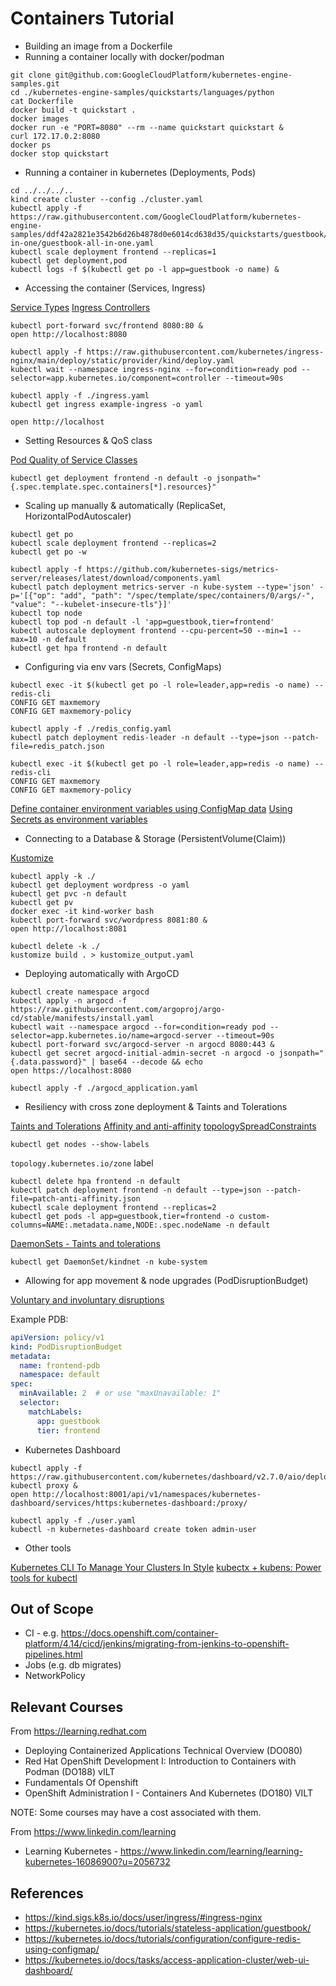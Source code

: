 # Containers Tutorial

* Building an image from a Dockerfile
* Running a container locally with docker/podman

```shell
git clone git@github.com:GoogleCloudPlatform/kubernetes-engine-samples.git
cd ./kubernetes-engine-samples/quickstarts/languages/python
cat Dockerfile
docker build -t quickstart .
docker images
docker run -e "PORT=8080" --rm --name quickstart quickstart &
curl 172.17.0.2:8080
docker ps
docker stop quickstart
```

* Running a container in kubernetes (Deployments, Pods)

```shell
cd ../../../..
kind create cluster --config ./cluster.yaml
kubectl apply -f https://raw.githubusercontent.com/GoogleCloudPlatform/kubernetes-engine-samples/ddf42a2821e3542b6d26b4878d0e6014cd638d35/quickstarts/guestbook/all-in-one/guestbook-all-in-one.yaml
kubectl scale deployment frontend --replicas=1
kubectl get deployment,pod
kubectl logs -f $(kubectl get po -l app=guestbook -o name) &
```

* Accessing the container (Services, Ingress)

[Service Types](https://kubernetes.io/docs/concepts/services-networking/service/#publishing-services-service-types)
[Ingress Controllers](https://kubernetes.io/docs/concepts/services-networking/ingress-controllers/)

```shell
kubectl port-forward svc/frontend 8080:80 &
open http://localhost:8080
```

```shell
kubectl apply -f https://raw.githubusercontent.com/kubernetes/ingress-nginx/main/deploy/static/provider/kind/deploy.yaml
kubectl wait --namespace ingress-nginx --for=condition=ready pod --selector=app.kubernetes.io/component=controller --timeout=90s
```

```shell
kubectl apply -f ./ingress.yaml
kubectl get ingress example-ingress -o yaml
```

```shell
open http://localhost
```

* Setting Resources & QoS class

[Pod Quality of Service Classes](https://kubernetes.io/docs/concepts/workloads/pods/pod-qos/)

```shell
kubectl get deployment frontend -n default -o jsonpath="{.spec.template.spec.containers[*].resources}"
```

* Scaling up manually & automatically (ReplicaSet, HorizontalPodAutoscaler)

```shell
kubectl get po
kubectl scale deployment frontend --replicas=2
kubectl get po -w
```

```shell
kubectl apply -f https://github.com/kubernetes-sigs/metrics-server/releases/latest/download/components.yaml
kubectl patch deployment metrics-server -n kube-system --type='json' -p='[{"op": "add", "path": "/spec/template/spec/containers/0/args/-", "value": "--kubelet-insecure-tls"}]'
kubectl top node
kubectl top pod -n default -l 'app=guestbook,tier=frontend'
kubectl autoscale deployment frontend --cpu-percent=50 --min=1 --max=10 -n default
kubectl get hpa frontend -n default
```

* Configuring via env vars (Secrets, ConfigMaps)

```shell
kubectl exec -it $(kubectl get po -l role=leader,app=redis -o name) -- redis-cli
CONFIG GET maxmemory
CONFIG GET maxmemory-policy
```

```shell
kubectl apply -f ./redis_config.yaml
kubectl patch deployment redis-leader -n default --type=json --patch-file=redis_patch.json
```

```shell
kubectl exec -it $(kubectl get po -l role=leader,app=redis -o name) -- redis-cli
CONFIG GET maxmemory
CONFIG GET maxmemory-policy
```

[Define container environment variables using ConfigMap data](https://kubernetes.io/docs/tasks/configure-pod-container/configure-pod-configmap/#define-container-environment-variables-using-configmap-data)
[Using Secrets as environment variables](https://kubernetes.io/docs/concepts/configuration/secret/#using-secrets-as-environment-variables)

* Connecting to a Database & Storage (PersistentVolume(Claim))

[Kustomize](https://kubectl.docs.kubernetes.io/guides/introduction/kustomize/#usage)

```shell
kubectl apply -k ./
kubectl get deployment wordpress -o yaml
kubectl get pvc -n default
kubectl get pv
docker exec -it kind-worker bash
kubectl port-forward svc/wordpress 8081:80 &
open http://localhost:8081
```

```shell
kubectl delete -k ./
kustomize build . > kustomize_output.yaml
```

* Deploying automatically with ArgoCD

```shell
kubectl create namespace argocd
kubectl apply -n argocd -f https://raw.githubusercontent.com/argoproj/argo-cd/stable/manifests/install.yaml
kubectl wait --namespace argocd --for=condition=ready pod --selector=app.kubernetes.io/name=argocd-server --timeout=90s
kubectl port-forward svc/argocd-server -n argocd 8080:443 &
kubectl get secret argocd-initial-admin-secret -n argocd -o jsonpath="{.data.password}" | base64 --decode && echo
open https://localhost:8080
```

```shell
kubectl apply -f ./argocd_application.yaml
```

* Resiliency with cross zone deployment & Taints and Tolerations

[Taints and Tolerations](https://kubernetes.io/docs/concepts/scheduling-eviction/taint-and-toleration/)
[Affinity and anti-affinity](https://kubernetes.io/docs/concepts/scheduling-eviction/assign-pod-node/#affinity-and-anti-affinity)
[topologySpreadConstraints](https://kubernetes.io/docs/concepts/scheduling-eviction/topology-spread-constraints/#topologyspreadconstraints-field)

```shell
kubectl get nodes --show-labels
```

`topology.kubernetes.io/zone` label

```shell
kubectl delete hpa frontend -n default
kubectl patch deployment frontend -n default --type=json --patch-file=patch-anti-affinity.json
kubectl scale deployment frontend --replicas=2
kubectl get pods -l app=guestbook,tier=frontend -o custom-columns=NAME:.metadata.name,NODE:.spec.nodeName -n default
```

[DaemonSets - Taints and tolerations](https://kubernetes.io/docs/concepts/workloads/controllers/daemonset/#taints-and-tolerations)

```shell
kubectl get DaemonSet/kindnet -n kube-system
```

* Allowing for app movement & node upgrades (PodDisruptionBudget)

[Voluntary and involuntary disruptions](https://kubernetes.io/docs/concepts/workloads/pods/disruptions/#voluntary-and-involuntary-disruptions)

Example PDB:

```yaml
apiVersion: policy/v1
kind: PodDisruptionBudget
metadata:
  name: frontend-pdb
  namespace: default
spec:
  minAvailable: 2  # or use "maxUnavailable: 1"
  selector:
    matchLabels:
      app: guestbook
      tier: frontend
```

* Kubernetes Dashboard

```shell
kubectl apply -f https://raw.githubusercontent.com/kubernetes/dashboard/v2.7.0/aio/deploy/recommended.yaml
kubectl proxy &
open http://localhost:8001/api/v1/namespaces/kubernetes-dashboard/services/https:kubernetes-dashboard:/proxy/
```

```shell
kubectl apply -f ./user.yaml
kubectl -n kubernetes-dashboard create token admin-user
```

* Other tools

[Kubernetes CLI To Manage Your Clusters In Style](https://k9scli.io/)
[kubectx + kubens: Power tools for kubectl](https://github.com/ahmetb/kubectx)

## Out of Scope

* CI - e.g. https://docs.openshift.com/container-platform/4.14/cicd/jenkins/migrating-from-jenkins-to-openshift-pipelines.html
* Jobs (e.g. db migrates)
* NetworkPolicy

## Relevant Courses

From https://learning.redhat.com

* Deploying Containerized Applications Technical Overview (DO080)
* Red Hat OpenShift Development I: Introduction to Containers with Podman (DO188) vILT
* Fundamentals Of Openshift
* OpenShift Administration I - Containers And Kubernetes (DO180) VILT

NOTE: Some courses may have a cost associated with them.

From https://www.linkedin.com/learning

* Learning Kubernetes - https://www.linkedin.com/learning/learning-kubernetes-16086900?u=2056732

## References

* https://kind.sigs.k8s.io/docs/user/ingress/#ingress-nginx
* https://kubernetes.io/docs/tutorials/stateless-application/guestbook/
* https://kubernetes.io/docs/tutorials/configuration/configure-redis-using-configmap/
* https://kubernetes.io/docs/tasks/access-application-cluster/web-ui-dashboard/
